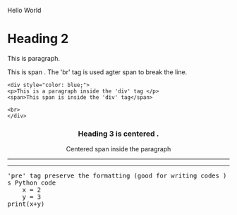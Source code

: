 <!DOCTYPE html>
<html lang="en">
<head>
    <meta charset="UTF-8">
    <meta http-equiv="X-UA-Compatible" content="IE=edge">
    <meta name="viewport" content="width=device-width, initial-scale=1.0">
   <p> Hello World <p/>
</head>
<body>
   <h1>Heading 2</h1>
   <p>This is paragraph.</p>
    <span>This is span .</span>
    <span>The 'br' tag is used agter span to break the line.</span>
<br>

    <div style="color: blue;">
    <p>This is a paragraph inside the 'div' tag </p>
    <span>This span is inside the 'div' tag</span>

    <br>
    </div>
   <center>
    <h3>Heading 3 is centered .</h3>
    <p><span>Centered span inside the paragraph</span></p>
   </center>
   <hr>
   <hr>
   <pre>'pre' tag preserve the formatting (good for writing codes )
s Python code
    x = 2
    y = 3 
print(x+y)


   </pre>
    
</body>
</html>
